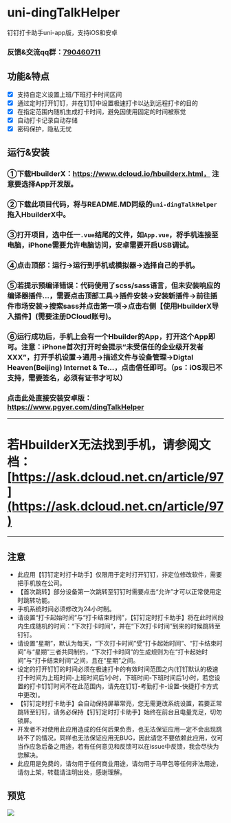 # uni-dingTalkHelper
 钉钉打卡助手uni-app版，支持iOS和安卓
 
 ### 反馈&交流qq群：[790460711](https://jq.qq.com/?_wv=1027&k=vU2fKZZH)

## 功能&特点
- [x] 支持自定义设置上班/下班打卡时间区间
- [x] 通过定时打开钉钉，并在钉钉中设置极速打卡以达到远程打卡的目的
- [x] 在指定范围内随机生成打卡时间，避免因使用固定的时间被察觉
- [x] 自动打卡记录自动存储
- [x] 密码保护，隐私无忧
 
 ## 运行&安装
 ### ①下载HbuilderX：https://www.dcloud.io/hbuilderx.html， 注意要选择App开发版。
 ### ②下载此项目代码，将与README.MD同级的`uni-dingTalkHelper`拖入HbuilderX中。
 ### ③打开项目，选中任一`.vue`结尾的文件，如`App.vue`，将手机连接至电脑，iPhone需要允许电脑访问，安卓需要开启USB调试。
 ### ④点击顶部：运行->运行到手机或模拟器->选择自己的手机。
 ### ⑤若提示预编译错误：代码使用了scss/sass语言，但未安装响应的编译器插件...，需要点击顶部工具->插件安装->安装新插件->前往插件市场安装->搜索sass并点击第一项->点击右侧【使用HbuilderX导入插件】(需要注册DCloud账号)。
 ### ⑥运行成功后，手机上会有一个Hbuilder的App，打开这个App即可。注意：iPhone首次打开时会提示“未受信任的企业级开发者XXX”，打开手机设置->通用->描述文件与设备管理->Digtal Heaven(Beijing) Internet & Te...，点击信任即可。（ps：iOS现已不支持，需要签名，必须有证书才可以）

 ### 点击此处直接安装安卓版：https://www.pgyer.com/dingTalkHelper
 
 ***
 # 若HbuilderX无法找到手机，请参阅文档：[https://ask.dcloud.net.cn/article/97](https://ask.dcloud.net.cn/article/97)
 ***
 
 ## 注意
* 此应用【钉钉定时打卡助手】仅限用于定时打开钉钉，非定位修改软件，需要把手机放在公司。
* 【首次跳转】部分设备第一次跳转至钉钉时需要点击“允许”才可以正常使用定时跳转功能。
* 手机系统时间必须修改为24小时制。
* 请设置“打卡起始时间”与“打卡结束时间”，【钉钉定时打卡助手】将在此时间段内生成随机的时间：“下次打卡时间”，并在“下次打卡时间”到来的时候跳转至钉钉。
* 请设置“星期”，默认为每天，“下次打卡时间”受“打卡起始时间”、“打卡结束时间”与“星期”三者共同制约，“下次打卡时间”的生成规则为在“打卡起始时间”与“打卡结束时间”之间，且在“星期”之间。
* 设定的打开钉钉的时间必须在极速打卡的有效时间范围之内(钉钉默认的极速打卡时间为上班时间-上班时间后1小时，下班时间-下班时间后1小时，若您设置的打卡钉钉时间不在此范围内，请先在钉钉-考勤打卡-设置-快捷打卡方式中更改)。
* 【钉钉定时打卡助手】会自动保持屏幕常亮，您无需更改系统设置，若要正常跳转至钉钉，请务必保持【钉钉定时打卡助手】始终在前台且电量充足，切勿锁屏。
* 开发者不对使用此应用造成的任何后果负责，也无法保证应用一定不会出现跳转不了的情况，同样也无法保证应用无BUG，因此请您不要依赖此应用，仅可当作应急后备之用途，若有任何意见和反馈可以在issue中反馈，我会尽快为您解决。
* 此应用是免费的，请勿用于任何商业用途，请勿用于马甲包等任何非法用途，请勿上架，转载请注明出处，感谢理解。



## 预览
<img src="http://www.zxlee.cn/OpenDingTalkHelperForiOSDemo1.gif"/>
 
 
